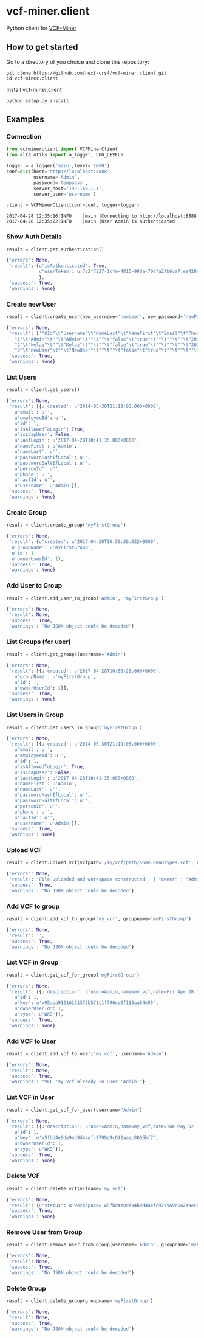 # vcf-miner.client
Python client for [VCF-Miner](https://github.com/Steven-N-Hart/vcf-miner) 

## How to get started
Go to a directory of you choice and clone this repository:
```
git clone https://github.com/next-crs4/vcf-miner.client.git
cd vcf-miner.client
```

Install vcf-miner.client
```
python setup.py install
```

## Examples
### Connection
```python
from vcfminerclient import VCFMinerClient
from alta.utils import a_logger, LOG_LEVELS

logger = a_logger('main',level='INFO')
conf=dict(host='http://localhost:8888',
          username='Admin',
          password='temppass',
          server_host='192.168.1.1',
          server_user='username')

client = VCFMinerClient(conf=conf, logger=logger)
```
```text
2017-04-28 12:35:16|INFO    |main |Connecting to http://localhost:8888 
2017-04-28 12:35:22|INFO    |main |User Admin is authenticated
```
### Show Auth Details
```python
result = client.get_authentication()
```
```python
{'errors': None,
 'result': {u'isAuthenticated': True,
            u'userToken': u'7c2f7227-1cfe-4815-90da-70dfa2fb6ca7:ea428c44-2f3d-4e07-9d68-b5ddadeef538'
            },
 'success': True,
 'warnings': None}
```
### Create new User
```python
result = client.create_user(new_username='newUser', new_password='newPassword')
```
```python
{'errors': None,
 'result': ['"#Id"\t"Username"\t"NameLast"\t"NameFirst"\t"Email"\t"Phone"\t"IsLdapUser"\t"IsAllowedToLogin"\t"PersonId"\t"EmployeeId"\t"RacfId"\t"Created"\t"LastLogin"\t"PasswordSaltIfLocal"\t"PasswordHashIfLocal"',
  '"1"\t"Admin"\t""\t"Admin"\t""\t""\t"false"\t"true"\t""\t""\t""\t"2014-05-30 21:19:03.003"\t"2017-06-06 16:40:53.053"\t"5e63c61d-79a1-4c42-b14b-d7c820570a75"\t"$2a$08$wZ0xOUJw/BBqUxJwxwDhxuYRR4Gyuphmb6LOg3/oymNP8Txuowtay"',
  '"2"\t"kelaz"\t""\t"Kelaz"\t""\t""\t"false"\t"true"\t""\t""\t""\t"2017-04-19 04:25:44.044"\t"2017-04-26 19:07:29.029"\t"5e63c61d-79a1-4c42-b14b-d7c820570a75"\t"$2a$08$DLgWcx.j43k3pLUBw4DXcOn5R6Da4b2uqvguIIhttA2iQqEBLk./C"',
  '"3"\t"newUser"\t""\t"NewUser"\t""\t""\t"false"\t"true"\t""\t""\t""\t"2017-06-06 04:40:57.200"\t"2017-06-06 04:40:57.200"\t"5e63c61d-79a1-4c42-b14b-d7c820570a75"\t"$2a$08$KHiMrMLGbqNPfyqs6xd3V.l68CfVd4tUbLW7cn9mqSZg.rx5vs71K"'],
 'success': True,
 'warnings': None}
```
### List Users
```python
result = client.get_users()
```
```python
{'errors': None,
 'result': [{u'created': u'2014-05-30T21:19:03.000+0000',
   u'email': u'',
   u'employeeId': u'',
   u'id': 1,
   u'isAllowedToLogin': True,
   u'isLdapUser': False,
   u'lastLogin': u'2017-04-28T10:41:35.000+0000',
   u'nameFirst': u'Admin',
   u'nameLast': u'',
   u'passwordHashIfLocal': u'',
   u'passwordSaltIfLocal': u'',
   u'personId': u'',
   u'phone': u'',
   u'racfId': u'',
   u'username': u'Admin'}],
 'success': True,
 'warnings': None}
```
### Create Group
```python
result = client.create_group('myFirstGroup')
```
```python
{'errors': None,
 'result': {u'created': u'2017-04-28T10:50:26.022+0000',
  u'groupName': u'myFirstGroup',
  u'id': 1,
  u'ownerUserId': 1},
 'success': True,
 'warnings': None}
```
### Add User to Group
```python
result = client.add_user_to_group('Admin', 'myFirstGroup')
```
```python
{'errors': None,
 'result': None,
 'success': True,
 'warnings': 'No JSON object could be decoded'}
```
### List Groups (for user)
```python
result = client.get_groups(username='Admin')
```
```python
{'errors': None,
 'result': [{u'created': u'2017-04-28T10:50:26.000+0000',
   u'groupName': u'myFirstGroup',
   u'id': 1,
   u'ownerUserId': 1}],
 'success': True,
 'warnings': None}
```
### List Users in Group 
```python
result = client.get_users_in_group('myFirstGroup')
```
```python
{'errors': None,
 'result': [{u'created': u'2014-05-30T21:19:03.000+0000',
   u'email': u'',
   u'employeeId': u'',
   u'id': 1,
   u'isAllowedToLogin': True,
   u'isLdapUser': False,
   u'lastLogin': u'2017-04-28T10:41:35.000+0000',
   u'nameFirst': u'Admin',
   u'nameLast': u'',
   u'passwordHashIfLocal': u'',
   u'passwordSaltIfLocal': u'',
   u'personId': u'',
   u'phone': u'',
   u'racfId': u'',
   u'username': u'Admin'}],
 'success': True,
 'warnings': None}
```
### Upload VCF
```python
result = client.upload_vcf(vcfpath='/my/vcf/path/some.genotypes.vcf', vcfname='my_vcf')
```
```python
{'errors': None,
 'result': 'File uploaded and workspace constructed : { "owner" : "Admin" , "alias" : "my_vcf" , "ready" : 1 , "_id" :  { "$oid" : "59033ffbe4b0d97b915db706"} , "key" : "w95aba91216131373b571c1f796ce0f113aa84e95"}',
 'success': True,
 'warnings': 'No JSON object could be decoded'}
```
### Add VCF to group
```python
result = client.add_vcf_to_group('my_vcf', groupname='myFirstGroup')
```
```python
{'errors': None,
 'result': '',
 'success': True,
 'warnings': 'No JSON object could be decoded'}
```
### List VCF in Group
```python
result = client.get_vcf_for_group('myFirstGroup')
```
```python
{'errors': None,
 'result': [{u'description': u'user=Admin,name=my_vcf,date=Fri Apr 28 13:13:31 UTC 2017',
   u'id': 1,
   u'key': u'w95aba91216131373b571c1f796ce0f113aa84e95',
   u'ownerUserId': 1,
   u'type': u'WKS'}],
 'success': True,
 'warnings': None}
```
### Add VCF to User
```python
result = client.add_vcf_to_user('my_vcf', username='Admin')
```
```python
{'errors': None,
 'result': None,
 'success': True,
 'warnings': "VCF 'my_vcf already in User 'Admin'"}
```
### List VCF in User
```python
result = client.get_vcf_for_user(username="Admin")
```
```python
{'errors': None,
 'result': [{u'description': u'user=Admin,name=my_vcf,date=Tue May 02 10:32:53 UTC 2017',
   u'id': 1,
   u'key': u'w5fbd4e0de94b9d4aefc9799a9c042aaec8065bf7',
   u'ownerUserId': 1,
   u'type': u'WKS'}],
 'success': True,
 'warnings': None}
```
### Delete VCF
```python
result = client.delete_vcf(vcfname='my_vcf')
```
```python
{'errors': None,
 'result': {u'status': u'workspace= w5fbd4e0de94b9d4aefc9799a9c042aaec8065bf7 deleted'},
 'success': True,
 'warnings': None}
```
### Remove User from Group
```python
result = client.remove_user_from_group(username='Admin', groupname='myFirstGroup')
```
```python
{'errors': None,
 'result': None,
 'success': True,
 'warnings': 'No JSON object could be decoded'}
```
### Delete Group
```python
result = client.delete_group(groupname='myFirstGroup')
```
```python
{'errors': None,
 'result': None,
 'success': True,
 'warnings': 'No JSON object could be decoded'}
```
